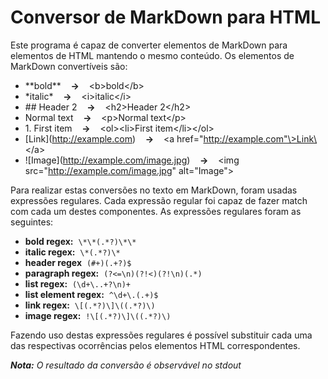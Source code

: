 # Conversor de MarkDown para HTML

Este programa é capaz de converter elementos de MarkDown para elementos de HTML mantendo o mesmo conteúdo. Os elementos de MarkDown convertíveis são: 

- \*\*bold\*\*&nbsp;&nbsp;&nbsp;&nbsp;**->**&nbsp;&nbsp;&nbsp;&nbsp;\<b\>bold\</b\>
- \*italic\*&nbsp;&nbsp;&nbsp;&nbsp;**->**&nbsp;&nbsp;&nbsp;&nbsp;\<i\>italic\</i\>
- \## Header 2&nbsp;&nbsp;&nbsp;&nbsp;**->**&nbsp;&nbsp;&nbsp;&nbsp;\<h2\>Header 2\</h2\>
- Normal text&nbsp;&nbsp;&nbsp;&nbsp;**->**&nbsp;&nbsp;&nbsp;&nbsp;\<p\>Normal text\</p\>
- 1\. First item&nbsp;&nbsp;&nbsp;&nbsp;**->**&nbsp;&nbsp;&nbsp;&nbsp;\<ol\>\<li\>First item\</li\>\</ol\>
- \[Link\](http://example.com)&nbsp;&nbsp;&nbsp;&nbsp;**->**&nbsp;&nbsp;&nbsp;&nbsp;\<a href="http://example.com"\>Link\</a\>
- \![Image\](http://example.com/image.jpg)&nbsp;&nbsp;&nbsp;&nbsp;**->**&nbsp;&nbsp;&nbsp;&nbsp;\<img src="http://example.com/image.jpg" alt="Image"\>

Para realizar estas conversões no texto em MarkDown, foram usadas expressões regulares. Cada expressão regular foi capaz de fazer match com cada um destes componentes. As expressões regulares foram as seguintes: 

- **bold regex:**&nbsp;&nbsp;```\*\*(.*?)\*\*```
- **italic regex:**&nbsp;&nbsp;```\*(.*?)\*```
- **header regex**&nbsp;&nbsp;```(#+)(.+?)$```
- **paragraph regex:**&nbsp;&nbsp;```(?<=\n)(?!<)(?!\n)(.*)```
- **list regex:**&nbsp;&nbsp;```(\d+\..+?\n)+```
- **list element regex:**&nbsp;&nbsp;```^\d+\.(.+)$```
- **link regex:**&nbsp;&nbsp;```\[(.*?)\]\((.*?)\)```
- **image regex:**&nbsp;&nbsp;```!\[(.*?)\]\((.*?)\)```

Fazendo uso destas expressões regulares é possível substituir cada uma das respectivas ocorrências pelos elementos HTML correspondentes.

_**Nota:** O resultado da conversão é observável no stdout_

